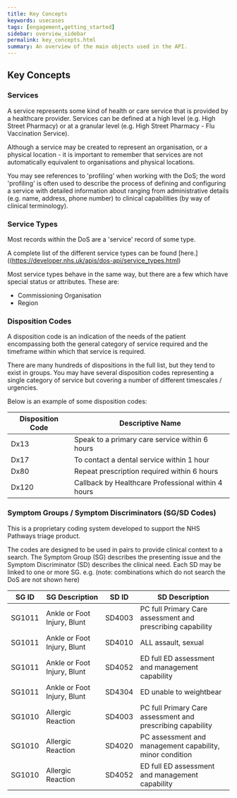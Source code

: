 ```yaml
---
title: Key Concepts
keywords: usecases
tags: [engagement,getting_started]
sidebar: overview_sidebar
permalink: key_concepts.html
summary: An overview of the main objects used in the API.
---
```


## Key Concepts ###

### Services ###
A service represents some kind of health or care service that is provided by a healthcare provider. Services can be defined at a high level (e.g. High Street Pharmacy) or at a granular level (e.g. High Street Pharmacy - Flu Vaccination Service).

Although a service may be created to represent an organisation, or a physical location - it is important to remember that services are not automatically equivalent to organisations and physical locations.

You may see references to 'profiling' when working with the DoS; the word 'profiling' is often used to describe the process of defining and configuring a service with detailed information about ranging from administrative details (e.g. name, address, phone number) to clinical capabilities (by way of clinical terminology).


### Service Types ###
Most records within the DoS are a 'service' record of some type.

A complete list of the different service types can be found [here.]((https://developer.nhs.uk/apis/dos-api/service_types.html)

Most service types behave in the same way, but there are a few which have special status or attributes. These are:

* Commissioning Organisation
* Region


### Disposition Codes ###
A disposition code is an indication of the needs of the patient encompassing both the general category of service required and the timeframe within which that service is required.

There are many hundreds of dispositions in the full list, but they tend to exist in groups. You may have several disposition codes representing a single category of service but covering a number of different timescales / urgencies.

Below is an example of some disposition codes:

| Disposition Code   | Descriptive Name                                      |
|--------------------|-------------------------------------------------------|
| Dx13               | Speak to a primary care service within 6 hours        |
| Dx17               | To contact a dental service within 1 hour             |
| Dx80               | Repeat prescription required within 6 hours           |
| Dx120              | Callback by Healthcare Professional within 4 hours    |


### Symptom Groups / Symptom Discriminators (SG/SD Codes)

This is a proprietary coding system developed to support the NHS Pathways triage product.

The codes are designed to be used in pairs to provide clinical context to a search. The Symptom Group (SG) describes the presenting issue and the Symptom Discriminator (SD) describes the clinical need. Each SD may be linked to one or more SG.
e.g. (note: combinations which do not search the DoS are not shown here)

| SG ID  | SG Description                   |  SD ID   | SD Description                                              |
|------- | -------------------------------- | -------- | ------------------------------------------------------------|
| SG1011 |	Ankle or Foot Injury, Blunt   	| SD4003   |	PC full Primary Care assessment and prescribing capability |
| SG1011 |	Ankle or Foot Injury, Blunt   	| SD4010   |	ALL assault, sexual                                        |
| SG1011 |	Ankle or Foot Injury, Blunt	    | SD4052   |	ED full ED assessment and management capability            |
| SG1011 |	Ankle or Foot Injury, Blunt	    | SD4304   |	ED unable to weightbear                                    |
| SG1010 |  Allergic Reaction               | SD4003   |  PC full Primary Care assessment and prescribing capability |
| SG1010 |  Allergic Reaction               |	SD4020   |	PC assessment and management capability, minor condition   |
| SG1010 |  Allergic Reaction               |	SD4052   |	ED full ED assessment and management capability            |
